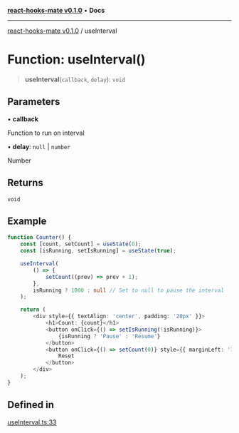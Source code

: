[**react-hooks-mate v0.1.0**](../README.md) • **Docs**

***

[react-hooks-mate v0.1.0](../README.md) / useInterval

# Function: useInterval()

> **useInterval**(`callback`, `delay`): `void`

## Parameters

• **callback**

Function to run on interval

• **delay**: `null` \| `number`

Number

## Returns

`void`

## Example

```ts
function Counter() {
    const [count, setCount] = useState(0);
    const [isRunning, setIsRunning] = useState(true);

    useInterval(
        () => {
            setCount((prev) => prev + 1);
        },
        isRunning ? 1000 : null // Set to null to pause the interval
    );

    return (
        <div style={{ textAlign: 'center', padding: '20px' }}>
            <h1>Count: {count}</h1>
            <button onClick={() => setIsRunning(!isRunning)}>
                {isRunning ? 'Pause' : 'Resume'}
            </button>
            <button onClick={() => setCount(0)} style={{ marginLeft: '10px' }}>
                Reset
            </button>
        </div>
    );
}
```

## Defined in

[useInterval.ts:33](https://github.com/guestDI/hooks-mate/blob/7d47908a449d58c331b7bd1cdadbbed307af5ba7/src/hooks/useInterval.ts#L33)
